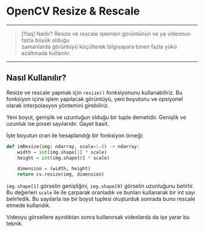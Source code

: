 # OpenCV Resize & Rescale

---

> [!faq] Nedir?
> Resize ve rescale işlemleri görüntünün ve ya videonun fazla büyük olduğu  
> zamanlarda görüntüyü küçülterek bilgisayara binen fazla yükü azaltmada kullanılır.

---

## Nasıl Kullanılır?

Resize ve rescale yapmak için `resize()` fonksiyonunu kullanabiliriz. Bu fonksiyon içine
işlem yapılacak görüntüyü, yeni boyutunu ve opsiyonel olarak interpolasyon yöntemini girebiliriz.

Yeni boyut, genişlik ve uzunluğun olduğu bir tuple demetidir. Genişlik ve uzunluk ise
pixsel sayılarıdır. Gayet basit.

İşte boyutun oran ile hesaplandığı bir fonksiyon örneği:

```python
def imResize(img: ndarray, scale=1.0) -> ndarray:
    width = int(img.shape[1] * scale)
    height = int(img.shape[0] * scale)

    dimension = (width, height)
    return cv.resize(img, dimension)
```

`img.shape[1]` görselin genişliğini, `img.shape[0]` görselin uzunluğunu belirtir.
Bu değerleri `scale` ile ile çarparak oranladık ve bunları kullanarak bir int sayı belirledik.
Bu sayılarla ise bir boyut tuplesi oluşturduk sonrada bunu rescale etmede kullandık.

Videoyu görsellere ayırdıktan sonra kullanırsak videolarda da işe yarar bu teknik.
